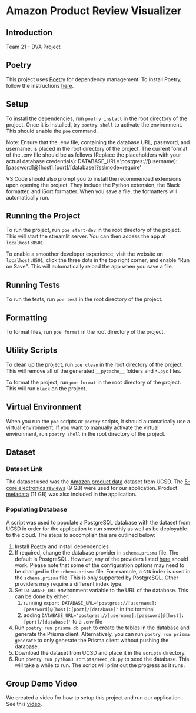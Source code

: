 # Amazon Product Review Visualizer

## Introduction

Team 21 - DVA Project

## Poetry

This project uses [Poetry](https://python-poetry.org/) for dependency management. To install Poetry, follow the instructions [here](https://python-poetry.org/docs/#installation).

## Setup

To install the dependencies, run `poetry install` in the root directory of the project. Once it is installed, try `poetry shell` to activate the environment. This should enable the `poe` command.

Note: Ensure that the .env file, containing the database URL, password, and username, is placed in the root directory of the project. The current format of the .env file should be as follows (Replace the placeholders with your actual database credentials):
DATABASE_URL='postgres://[username]:[password]@[host]:[port]/[database]?sslmode=require'

VS Code should also prompt you to install the recommended extensions upon opening the project. They include the Python extension, the Black formatter, and iSort formatter. When you save a file, the formatters will automatically run.

## Running the Project

To run the project, run `poe start-dev` in the root directory of the project. This will start the streamlit server. You can then access the app at `localhost:8501`.

To enable a smoother developer experience, visit the website on `localhost:8501`, click the three dots in the top right corner, and enable "Run on Save". This will automatically reload the app when you save a file.

## Running Tests

To run the tests, run `poe test` in the root directory of the project.

## Formatting

To format files, run `poe format` in the root directory of the project.

## Utility Scripts

To clean up the project, run `poe clean` in the root directory of the project. This will remove all of the generated `__pycache__` folders and `*.pyc` files.

To format the project, run `poe format` in the root directory of the project. This will run `black` on the project.

## Virtual Environment

When you run the `poe` scripts or `poetry` scripts, it should automatically use a virtual environment. If you want to manually activate the virtual environment, run `poetry shell` in the root directory of the project.

## Dataset

### Dataset Link

The dataset used was the [Amazon product data](https://cseweb.ucsd.edu/~jmcauley/datasets/amazon/links.html) dataset from UCSD. The [5-core electronics reviews](http://snap.stanford.edu/data/amazon/productGraph/categoryFiles/reviews_Electronics_5.json.gz) (9 GB) were used for our application. Product [metadata](http://snap.stanford.edu/data/amazon/productGraph/metadata.json.gz) (11 GB) was also included in the application.

### Populating Database

A script was used to populate a PostgreSQL database with the dataset from UCSD in order for the application to run smoothly as well as be deployable to the cloud. The steps to accomplish this are outlined below:

1. Install [Poetry](#setup) and install dependencies
2. If required, change the database provider in `schema.prisma` file. The default is PostgreSQL. However, any of the providers listed [here](https://www.prisma.io/docs/reference/database-reference/supported-databases) should work. Please note that some of the configuration options may need to be changed in the `schema.prisma` file. For example, a `GIN` index is used in the `schema.prisma` file. This is only supported by PostgreSQL. Other providers may require a different index type.
3. Set `DATABASE_URL` environment variable to the URL of the database. This can be done by either:
   1. running `export DATABASE_URL='postgres://[username]:[password]@[host]:[port]/[database]'` in the terminal
   2. adding `DATABASE_URL='postgres://[username]:[password]@[host]:[port]/[database]'` to a `.env` file
4. Run `poetry run prisma db push` to create the tables in the database and generate the Prisma client. Alternatively, you can run `poetry run prisma generate` to only generate the Prisma client without pushing the database.
5. Download the dataset from UCSD and place it in the `scripts` directory.
6. Run `poetry run python3 scripts/seed_db.py` to seed the database. This will take a while to run. The script will print out the progress as it runs.

## Group Demo Video

We created a video for how to setup this project and run our application. See this [video](https://youtu.be/2Uk9yU0pOgk).
